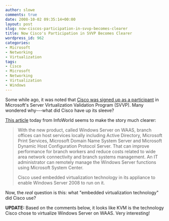 ```yaml
---
author: slowe
comments: true
date: 2008-10-02 09:35:14+00:00
layout: post
slug: now-ciscos-participation-in-svvp-becomes-clearer
title: Now Cisco's Participation in SVVP Becomes Clearer
wordpress_id: 962
categories:
- Microsoft
- Networking
- Virtualization
tags:
- Cisco
- Microsoft
- Networking
- Virtualization
- Windows
---
```


Some while ago, it was noted that [Cisco was signed up as a participant](http://www.virtualization.info/2008/08/cisco-vmware-signs-microsoft.html) in Microsoft's Server Virtualization Validation Program (SVVP). Many wondered why---what did Cisco have up its sleeve?

[This article](http://www.infoworld.com/article/08/10/02/Cisco_Microsoft_roll_out_server_networking_appliance_1.html) today from InfoWorld seems to make the story much clearer:

>With the new product, called Windows Server on WAAS, branch offices can host services locally including Active Directory, Microsoft Print Services, Microsoft Domain Name System Server and Microsoft Dynamic Host Configuration Protocol Server. That can improve performance for branch workers and reduce costs related to wide area network connectivity and branch systems management. An IT administrator can remotely manage the Windows Server functions using Microsoft System Center.
>
>Cisco used embedded virtualization technology in its appliance to enable Windows Server 2008 to run on it.

Now, the _real_ question is this: what "embedded virtualization technology" did Cisco use?

**UPDATE:** Based on the comments below, it looks like KVM is the technology Cisco chose to virtualize Windows Server on WAAS. Very interesting!

